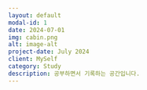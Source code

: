 ```yaml
---
layout: default
modal-id: 1
date: 2024-07-01
img: cabin.png
alt: image-alt
project-date: July 2024
client: MySelf
category: Study
description: 공부하면서 기록하는 공간입니다.
---
```

